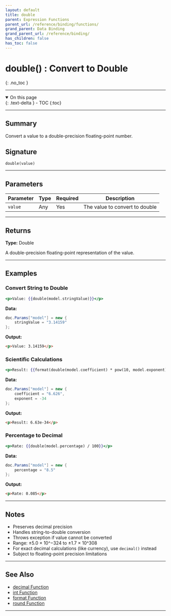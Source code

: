 ```yaml
---
layout: default
title: double
parent: Expression Functions
parent_url: /reference/binding/functions/
grand_parent: Data Binding
grand_parent_url: /reference/binding/
has_children: false
has_toc: false
---
```


# double() : Convert to Double
{: .no_toc }

---

<details open class='top-toc' markdown="block">
  <summary>
    On this page
  </summary>
  {: .text-delta }
- TOC
{:toc}
</details>

---

## Summary

Convert a value to a double-precision floating-point number.

## Signature

```
double(value)
```

---

## Parameters

| Parameter | Type | Required | Description |
|-----------|------|----------|-------------|
| `value` | Any | Yes | The value to convert to double |

---

## Returns

**Type:** Double

A double-precision floating-point representation of the value.

---

## Examples

### Convert String to Double

```handlebars
<p>Value: {{double(model.stringValue)}}</p>
```

**Data:**
```csharp
doc.Params["model"] = new {
    stringValue = "3.14159"
};
```

**Output:**
```html
<p>Value: 3.14159</p>
```

### Scientific Calculations

```handlebars
<p>Result: {{format(double(model.coefficient) * pow(10, model.exponent), '0.00e+00')}}</p>
```

**Data:**
```csharp
doc.Params["model"] = new {
    coefficient = "6.626",
    exponent = -34
};
```

**Output:**
```html
<p>Result: 6.63e-34</p>
```

### Percentage to Decimal

```handlebars
<p>Rate: {{double(model.percentage) / 100}}</p>
```

**Data:**
```csharp
doc.Params["model"] = new {
    percentage = "8.5"
};
```

**Output:**
```html
<p>Rate: 0.085</p>
```

---

## Notes

- Preserves decimal precision
- Handles string-to-double conversion
- Throws exception if value cannot be converted
- Range: ±5.0 × 10^−324 to ±1.7 × 10^308
- For exact decimal calculations (like currency), use `decimal()` instead
- Subject to floating-point precision limitations

---

## See Also

- [decimal Function](./decimal.md)
- [int Function](./int.md)
- [format Function](./format.md)
- [round Function](./round.md)

---
